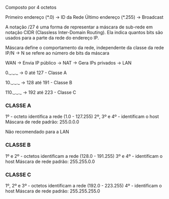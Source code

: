 Composto por 4 octetos

Primeiro endereço (\*.0) -> ID da Rede
Último endereço (\*.255) -> Broadcast

A notação /27 é uma forma de representar a máscara de sub-rede em notação CIDR (Classless Inter-Domain Routing). Ela indica quantos bits são usados para a parte da rede do endereço IP.

Máscara define o comportamento da rede, independente da classe da rede
IP/N -> N se refere ao número de bits da máscara

WAN -> Envia IP público -> NAT -> Gera IPs privados -> LAN

0.\_.\_.\_ -> 0 até 127 - Classe A

10.\_.\_.\_ -> 128 até 191 - Classe B

110.\_.\_.\_ -> 192 até 223 - Classe C

### CLASSE A

1º - octeto identifica a rede (1.0 - 127.255)
2º, 3º e 4º - identificam o host
Máscara de rede padrão: 255.0.0.0

Não recomendado para a LAN

### CLASSE B

1º e 2º - octetos identificam a rede (128.0 - 191.255)
3º e 4º - identificam o host
Máscara de rede padrão: 255.255.0.0

### CLASSE C

1º, 2º e 3º - octetos identificam a rede (192.0 - 223.255)
4º - identificam o host
Máscara de rede padrão: 255.255.255.0
